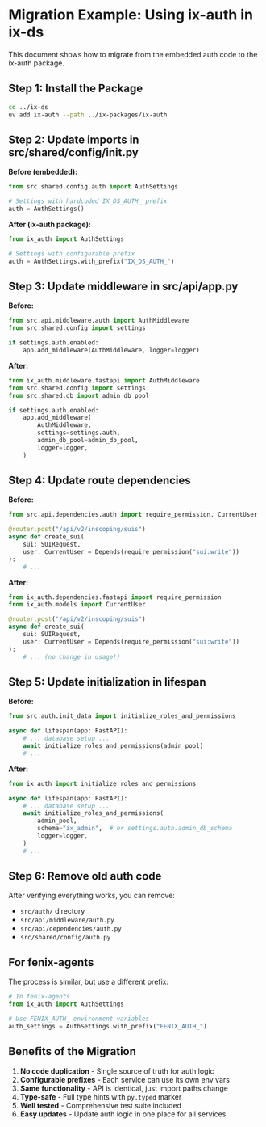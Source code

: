# Migration Example: Using ix-auth in ix-ds

This document shows how to migrate from the embedded auth code to the ix-auth package.

## Step 1: Install the Package

```bash
cd ../ix-ds
uv add ix-auth --path ../ix-packages/ix-auth
```

## Step 2: Update imports in src/shared/config/__init__.py

**Before (embedded):**
```python
from src.shared.config.auth import AuthSettings

# Settings with hardcoded IX_DS_AUTH_ prefix
auth = AuthSettings()
```

**After (ix-auth package):**
```python
from ix_auth import AuthSettings

# Settings with configurable prefix
auth = AuthSettings.with_prefix("IX_DS_AUTH_")
```

## Step 3: Update middleware in src/api/app.py

**Before:**
```python
from src.api.middleware.auth import AuthMiddleware
from src.shared.config import settings

if settings.auth.enabled:
    app.add_middleware(AuthMiddleware, logger=logger)
```

**After:**
```python
from ix_auth.middleware.fastapi import AuthMiddleware
from src.shared.config import settings
from src.shared.db import admin_db_pool

if settings.auth.enabled:
    app.add_middleware(
        AuthMiddleware,
        settings=settings.auth,
        admin_db_pool=admin_db_pool,
        logger=logger,
    )
```

## Step 4: Update route dependencies

**Before:**
```python
from src.api.dependencies.auth import require_permission, CurrentUser

@router.post("/api/v2/inscoping/suis")
async def create_sui(
    sui: SUIRequest,
    user: CurrentUser = Depends(require_permission("sui:write"))
):
    # ...
```

**After:**
```python
from ix_auth.dependencies.fastapi import require_permission
from ix_auth.models import CurrentUser

@router.post("/api/v2/inscoping/suis")
async def create_sui(
    sui: SUIRequest,
    user: CurrentUser = Depends(require_permission("sui:write"))
):
    # ... (no change in usage!)
```

## Step 5: Update initialization in lifespan

**Before:**
```python
from src.auth.init_data import initialize_roles_and_permissions

async def lifespan(app: FastAPI):
    # ... database setup ...
    await initialize_roles_and_permissions(admin_pool)
    # ...
```

**After:**
```python
from ix_auth import initialize_roles_and_permissions

async def lifespan(app: FastAPI):
    # ... database setup ...
    await initialize_roles_and_permissions(
        admin_pool,
        schema="ix_admin",  # or settings.auth.admin_db_schema
        logger=logger,
    )
    # ...
```

## Step 6: Remove old auth code

After verifying everything works, you can remove:
- `src/auth/` directory
- `src/api/middleware/auth.py`
- `src/api/dependencies/auth.py`
- `src/shared/config/auth.py`

## For fenix-agents

The process is similar, but use a different prefix:

```python
# In fenix-agents
from ix_auth import AuthSettings

# Use FENIX_AUTH_ environment variables
auth_settings = AuthSettings.with_prefix("FENIX_AUTH_")
```

## Benefits of the Migration

1. **No code duplication** - Single source of truth for auth logic
2. **Configurable prefixes** - Each service can use its own env vars
3. **Same functionality** - API is identical, just import paths change
4. **Type-safe** - Full type hints with `py.typed` marker
5. **Well tested** - Comprehensive test suite included
6. **Easy updates** - Update auth logic in one place for all services
